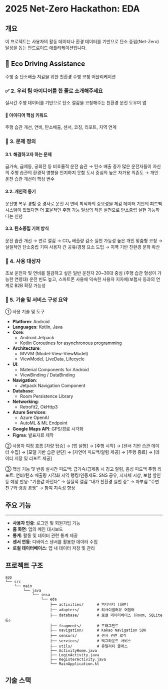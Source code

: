 # 2025 Net-Zero Hackathon: EDA

## 개요
이 프로젝트는 사용자의 활동 데이터나 환경 데이터를 기반으로 탄소 중립(Net-Zero) 달성을 돕는 안드로이드 애플리케이션입니다.

## 🌿 Eco Driving Assistance
주행 중 탄소배출 저감을 위한 친환경 주행 코칭 어플리케이션

### ✅ 2. 우리 팀 아이디어를 한 줄로 소개해주세요
실시간 주행 데이터를 기반으로 탄소 절감을 코칭해주는 친환경 운전 도우미 앱

#### 🔑 아이디어 핵심 키워드
주행 습관 개선, 연비, 탄소배출, 센서, 코칭, 리포트, 지역 연계

### 🚨 3. 문제 정의
#### 3.1. 해결하고자 하는 문제
급가속, 급제동, 공회전 등 비효율적 운전 습관 → 탄소 배출 증가
많은 운전자들이 자신의 주행 습관의 환경적 영향을 인지하지 못함
도시 중심의 높은 자가용 의존도 → 개인 운전 습관 개선이 핵심 변수

#### 3.2. 개인적 동기
운전병 복무 경험 중 경사로 운전 시 연비 최적화의 중요성을 체감
데이터 기반의 피드백 시스템이 있었다면 더 효율적인 주행 가능
일상의 작은 실천으로 탄소중립 실현 가능하다는 신념

#### 3.3. 탄소중립 기여 방식
운전 습관 개선 → 연료 절감 → CO₂ 배출량 감소
실천 가능성 높은 개인 맞춤형 코칭 → 실질적인 탄소중립 기여
사용자 간 공유/경쟁 요소 도입 → 지역 기반 친환경 문화 확산

### 👥 4. 사용 대상자
초보 운전자 및 연비를 절감하고 싶은 일반 운전자
20~30대 중심 (주행 습관 형성이 가능한 연령대)
운전 빈도 높고, 스마트폰 사용에 익숙한 사용자
지자체/보험사 등과의 연계로 B2B 확장 가능성

### 🔧 5. 기술 및 서비스 구성 요약
① 사용 기술 및 도구
- **Platform**: Android
- **Languages**: Kotlin, Java
- **Core**: 
  - Android Jetpack
  - Kotlin Coroutines for asynchronous programming
- **Architecture**: 
  - MVVM (Model-View-ViewModel)
  - ViewModel, LiveData, Lifecycle
- **UI**: 
  - Material Components for Android
  - ViewBinding / DataBinding
- **Navigation**: 
  - Jetpack Navigation Component
- **Database**: 
  - Room Persistence Library
- **Networking**: 
  - Retrofit2, OkHttp3
- **Azure Services**:
  - Azure OpenAI
  - AutoML & ML Endpoint
- **Google Maps API**: GPS/경로 시각화
- **Figma**: 발표자료 제작

② 사용자 여정 흐름
[차량 탑승] → [앱 실행] → [주행 시작] → [센서 기반 습관 데이터 수집] → [모델 기반 습관 판단] → [자연어 피드백/알림 제공] → [주행 종료] → [데이터 저장 및 리포트 제공]

③ 핵심 기능 및 반응
실시간 피드백: 급가속/급제동 시 경고 알림, 음성 피드백
주행 리포트: 연비/탄소 배출량 시각화
지역 랭킹/인증제도: SNS 공유, 지자체 시상, 보험 할인 등
예상 반응:
"기름값 아낀다" → 실질적 절감
"내가 친환경 실천 중" → 자부심
"주변 친구와 랭킹 경쟁" → 참여 지속성 향상

## 주요 기능
---
- **사용자 인증**: 로그인 및 회원가입 기능
- **홈 화면**: 앱의 메인 대시보드
- **통계**: 활동 및 데이터 관련 통계 제공
- **센서 연동**: 디바이스 센서를 활용한 데이터 수집
- **로컬 데이터베이스**: 앱 내 데이터 저장 및 관리

## 프로젝트 구조
```
app
└── src
    └── main
        └── java
            └── insa
                └── eda
                    ├── activities/      # 액티비티 (화면)
                    ├── adapters/        # 리사이클러뷰 어댑터
                    ├── database/        # 로컬 데이터베이스 (Room, SQLite 등)
                    ├── fragments/       # 프래그먼트
                    ├── navigation/      # Kakao Navigation SDK
                    ├── sensors/         # 센서 관련 로직
                    ├── services/        # 백그라운드 서비스
                    ├── utils/           # 유틸리티 클래스
                    ├── ActivityHome.java
                    ├── LoginActivity.java
                    ├── RegisterActivity.java
                    └── MainApplication.kt
```

## 기술 스택

  
